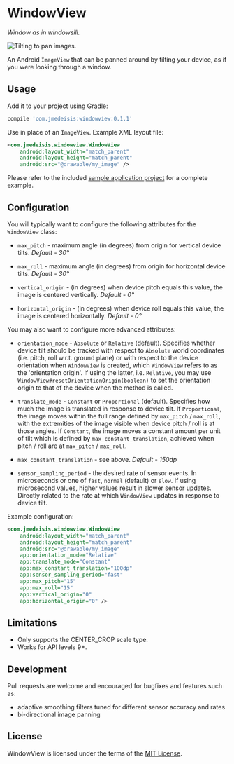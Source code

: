 WindowView
==========

*Window as in windowsill.*

![Tilting to pan images.](/sample/sample_in_action.gif)

An Android `ImageView` that can be panned around by tilting your device, as if you were looking
through a window.

Usage
-----
Add it to your project using Gradle:

```groovy
compile 'com.jmedeisis:windowview:0.1.1'
```

Use in place of an `ImageView`. Example XML layout file:

```xml
<com.jmedeisis.windowview.WindowView
    android:layout_width="match_parent"
    android:layout_height="match_parent"
    android:src="@drawable/my_image" />
```

Please refer to the included [sample application project](sample/) for a complete example.

Configuration
-------------
You will typically want to configure the following attributes for the `WindowView` class:

- `max_pitch` - maximum angle (in degrees) from origin for vertical device tilts. *Default - 30&deg;*

- `max_roll` - maximum angle (in degrees) from origin for horizontal device tilts. *Default - 30&deg;*

- `vertical_origin` - (in degrees) when device pitch equals this value, the image is centered
vertically. *Default - 0&deg;*

- `horizontal_origin` - (in degrees) when device roll equals this value, the image is centered
horizontally. *Default - 0&deg;*

You may also want to configure more advanced attributes:

- `orientation_mode` - `Absolute` or `Relative` (default). Specifies whether device tilt should be
tracked with respect to `Absolute` world coordinates (i.e. pitch, roll w.r.t. ground plane) or with
respect to the device orientation when `WindowView` is created, which `WindowView` refers to as the
'orientation origin'. If using the latter, i.e. `Relative`, you may use
`WindowView#resetOrientationOrigin(boolean)` to set the orientation origin to that of the device
when the method is called.

- `translate_mode` - `Constant` or `Proportional` (default). Specifies how much the image is
translated in response to device tilt. If `Proportional`, the image moves within the full range
defined by `max_pitch` / `max_roll`, with the extremities of the image visible when device pitch /
roll is at those angles. If `Constant`, the image moves a constant amount per unit of tilt which is
defined by `max_constant_translation`, achieved when pitch / roll are at `max_pitch` / `max_roll`.

- `max_constant_translation` - see above. *Default - 150dp*

- `sensor_sampling_period` - the desired rate of sensor events. In microseconds or one of `fast`,
`normal` (default) or `slow`. If using microsecond values, higher values result in slower sensor
updates. Directly related to the rate at which `WindowView` updates in response to device tilt.

Example configuration:

```xml
<com.jmedeisis.windowview.WindowView
    android:layout_width="match_parent"
    android:layout_height="match_parent"
    android:src="@drawable/my_image"
    app:orientation_mode="Relative"
    app:translate_mode="Constant"
    app:max_constant_translation="100dp"
    app:sensor_sampling_period="fast"
    app:max_pitch="15"
    app:max_roll="15"
    app:vertical_origin="0"
    app:horizontal_origin="0" />
```

Limitations
-----------
- Only supports the CENTER_CROP scale type.
- Works for API levels 9+.

Development
-----------
Pull requests are welcome and encouraged for bugfixes and features such as:

- adaptive smoothing filters tuned for different sensor accuracy and rates
- bi-directional image panning

License
-------
WindowView is licensed under the terms of the [MIT License](LICENSE.txt).